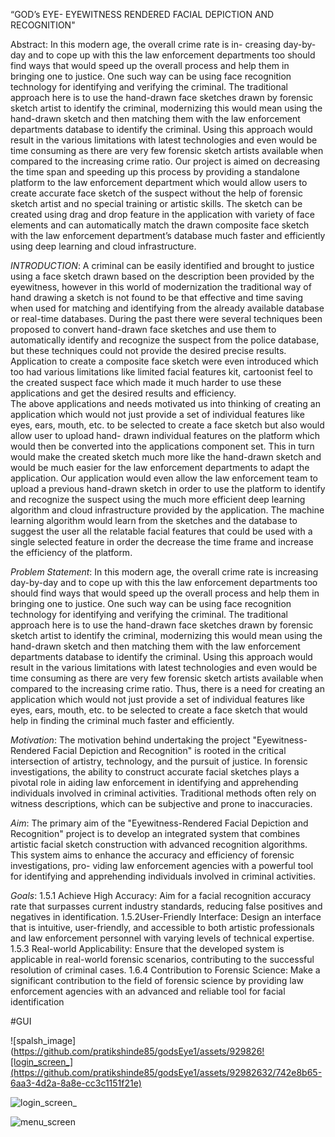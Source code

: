 “GOD’s EYE- EYEWITNESS RENDERED FACIAL DEPICTION AND RECOGNITION"

Abstract: In this modern age, the overall crime rate is in- creasing day-by-day and to cope up with this the law enforcement departments too should find ways that would speed up the overall process and help them in bringing one to justice.  One such way can be using face recognition technology for identifying and verifying the criminal.
The traditional approach here is to use the hand-drawn face sketches drawn by forensic sketch artist to identify the criminal, modernizing this would mean using the hand-drawn sketch and then matching them with the law enforcement departments database to identify the criminal. Using this approach would result in the various limitations with latest technologies and even would be time consuming as there are very few forensic sketch artists available when compared to the increasing crime ratio.
Our project is aimed on decreasing the time span and speeding up this process  by  providing  a  standalone  platform  to  the  law enforcement department which would allow users to create accurate face sketch of the suspect without the help of forensic sketch artist and no special training or artistic skills. The sketch can be created using drag and drop feature in the application with variety of face elements and can automatically match the drawn composite face sketch with the law enforcement department’s database much faster and efficiently using deep learning and cloud infrastructure.

*INTRODUCTION*:
A criminal can be easily identified and brought to justice using a face sketch drawn based on the description been provided by the eyewitness, however in this world of modernization the traditional way of hand drawing a sketch is not found to be that effective and time saving when used for matching and identifying from the already available database or real-time databases.
During the past there were several techniques been proposed to convert hand-drawn face sketches and use them to automatically identify and recognize the suspect from the police database, but these techniques could not provide the desired precise results. Application to create a composite face sketch were even introduced which too had various limitations like limited facial features kit, cartoonist feel to the created suspect face which made it much harder to use these applications and get the desired results and efficiency.				
The above applications and needs motivated us into thinking of creating an application which would not just provide a set of individual features like eyes, ears, mouth, etc. to be selected to create a face sketch but also would allow user to upload hand- drawn individual features on the platform which would then be converted into the applications component set. This in turn would make the created sketch much more like the hand-drawn sketch and would be much easier for the law enforcement departments to adapt the application.
Our application would even allow the law enforcement team to upload a previous hand-drawn sketch in order to use the platform to identify and recognize the suspect using the much more efficient deep learning algorithm and cloud infrastructure provided by the application.
The machine learning algorithm would learn from the sketches and the database to suggest the user all the relatable facial features that could be used with a single selected feature in order the decrease the time frame and increase the efficiency of the platform.

*Problem Statement*:
In this modern age, the overall crime rate is increasing day-by-day and to cope up with this the law enforcement departments too should find ways that would speed up the overall process and help them in bringing one to justice.  One such way can be using face recognition technology for identifying and verifying the criminal.
The traditional approach here is to use  the  hand-drawn  face sketches drawn by forensic sketch artist to identify the criminal, modernizing this would mean using the hand-drawn sketch and then matching them with the law enforcement departments database to identify the criminal. Using this approach would result in the various limitations with latest technologies and even would be time consuming as there are very few forensic sketch artists available when compared to the increasing crime ratio.
Thus, there is a need for creating an application which would not just provide a set of individual features like eyes, ears, mouth, etc. to be selected to create a face sketch that would help in finding the criminal much faster and efficiently.
 
*Motivation*:
The motivation behind undertaking the project "Eyewitness- Rendered Facial Depiction and Recognition" is rooted in the critical intersection of artistry, technology, and the pursuit of justice. In forensic investigations, the ability to construct accurate facial sketches plays a pivotal role in aiding law enforcement in identifying and apprehending individuals involved in criminal activities. Traditional methods often rely on witness descriptions, which can be subjective and prone to inaccuracies.

*Aim*:
The primary aim of the "Eyewitness-Rendered Facial Depiction and Recognition" project is to develop an integrated system that combines artistic facial sketch construction with advanced recognition algorithms. This system aims to enhance the accuracy and efficiency of forensic investigations, pro- viding law enforcement agencies with a powerful tool for identifying and apprehending individuals involved in criminal activities.
    
*Goals*:
1.5.1 Achieve High Accuracy:
    Aim for a facial recognition accuracy rate that surpasses current industry standards, reducing false positives and negatives in identification.
1.5.2User-Friendly Interface:
    Design an interface that is intuitive, user-friendly, and accessible to both artistic professionals and law enforcement personnel with varying levels of technical expertise.
1.5.3 Real-world Applicability:
    Ensure that the developed system is applicable in real-world forensic scenarios, contributing to the successful resolution of criminal cases.
1.6.4 Contribution to Forensic Science:
    Make a significant contribution to the field of forensic science by providing law enforcement agencies with an advanced and reliable tool for facial identification


#GUI

![spalsh_image](https://github.com/pratikshinde85/godsEye1/assets/929826![login_screen_](https://github.com/pratikshinde85/godsEye1/assets/92982632/742e8b65-6aa3-4d2a-8a8e-cc3c1151f21e)

![login_screen_](https://github.com/pratikshinde85/godsEye1/assets/92982632/941ff727-140a-4fe8-a0ad-0a4da33eb07c)

![menu_screen](https://github.com/pratikshinde85/godsEye1/assets/92982632/48a6c02f-5f54-4cda-bc43-d5459ffc114c)
